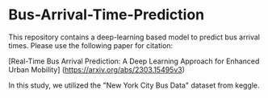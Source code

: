 # Bus-Arrival-Time-Prediction

This repository contains a deep-learning based model to predict bus arrival times. Please use the following paper for citation: 

[Real-Time Bus Arrival Prediction: A Deep Learning Approach for Enhanced Urban Mobility] (https://arxiv.org/abs/2303.15495v3)

In this study, we utilized the "New York City Bus Data" dataset from keggle.
